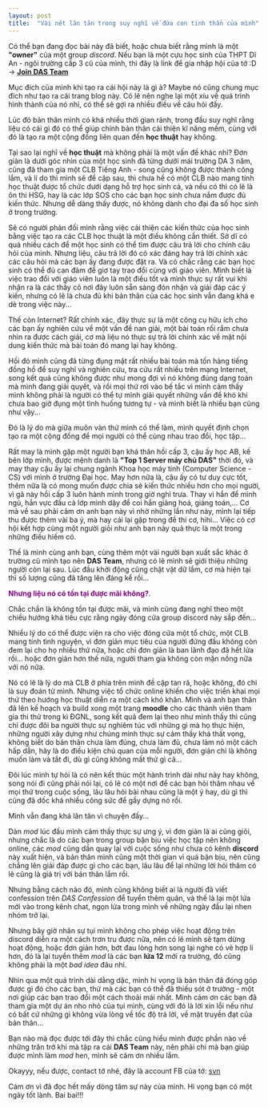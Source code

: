 ```yaml
---
layout: post
title:  "Vài nét lăn tăn trong suy nghĩ về đứa con tinh thần của mình"
---
```


Có thể bạn đang đọc bài này đã biết, hoặc chưa biết rằng mình là một **"owner"** của một group *discord*. Nếu bạn là một cựu học sinh của THPT Dĩ An - ngôi trường cấp 3 cũ của mình, thì đây là link để gia nhập hội của tớ :D -> [**Join DAS Team**](https://discord.gg/6AHJc4wT) 
<br> 

Mục đích của mình khi tạo ra cái hội này là gì à? Maybe nó cũng chung mục đích như tạo ra cái trang blog này. Có lẽ nên nghe lại một xíu về quá trình hình thành của nó nhỉ, có thể sẽ gợi ra nhiều điều về câu hỏi đấy.
<br>

Lúc đó bản thân mình có khá nhiều thời gian rảnh, trong đầu suy nghĩ rằng liệu có cái gì đó có thể giúp chính bản thân cải thiện kĩ năng mềm, cùng với đó là tạo ra một cộng đồng liên quan đến **học thuật** hay không.

Tại sao lại nghĩ về **học thuật** mà không phải là một vấn đề khác nhỉ? Đơn giản là dưới góc nhìn của một học sinh đã từng dưới mái trường DA 3 năm, cũng đã tham gia một CLB Tiếng Anh - song cũng không được thành công lắm, và lí do thì mình sẽ đề cập sau, thì chưa hề có một CLB nào mang tính học thuật được tổ chức dưới dạng hỗ trợ học sinh cả, và nếu có thì có lẽ là ôn thi HSG, hay là các lớp SOS cho các bạn học sinh chưa nắm được đủ kiến thức. Nhưng dễ dàng thấy được, nó không dành cho đại đa số học sinh ở trong trường.

Sẽ có người phản đối mình rằng việc cải thiện các kiến thức của học sinh bằng việc tạo ra các CLB học thuật là một điều không cần thiết. Sở dĩ có quá nhiều cách để một học sinh có thể tìm được câu trả lời cho chính câu hỏi của mình. Nhưng liệu, câu trả lời đó có xác đáng hay trả lời chính xác các câu hỏi mà các bạn ấy đang được đặt ra. Và có chắc rằng các bạn học sinh có thể đủ can đảm để giơ tay trao đổi cùng với giáo viên. Mình biết là việc trao đổi với giáo viên luôn là một điều tốt và mình thực sự rất vui khi nhận ra là các thầy cô nơi đây luôn sẵn sàng đón nhận và giải đáp các ý kiến, nhưng có lẽ là chưa đủ khi bản thân của các học sinh vẫn đang khá e dè trong việc này...

Thế còn Internet? Rất chính xác, đây thực sự là một công cụ hữu ích cho các bạn ấy nghiên cứu về một vấn đề nan giải, một bài toán rối rắm chưa nhìn ra được cách giải, cơ mà liệu nó thực sự trả lời chính xác về mặt nội dung kiến thức mà bài toán đó mang lại hay không.

Hồi đó mình cũng đã từng đụng mặt rất nhiều bài toán mà tốn hàng tiếng đồng hồ để suy nghĩ và nghiên cứu, tra cứu rất nhiều trên mạng Internet, song kết quả cũng không được như mong đợi vì nó không đúng dạng toán mà mình đang giải quyết, và rồi mọi thứ rơi vào bế tắc vì mình cảm thấy mình không phải là người có thể tự mình giải quyết những vấn đề khó khi chưa bao giờ đụng một tình huống tương tự - và mình biết là nhiều bạn cũng như vậy...

Đó là lý do mà giữa muôn vàn thứ mình có thể làm, mình quyết định chọn tạo ra một cộng đồng để mọi người có thể cùng nhau trao đổi, học tập...

Rất may là mình gặp một người bạn khá thân hồi cấp 3, cậu ấy học AB, kế bên lớp mình, được mệnh danh là **"Top 1 Server máy chủ DAS"** thời đó, và may thay cậu ấy lại chung ngành Khoa học máy tính (Computer Science - CS) với mình ở trường Đại học. May hơn nữa là, cậu ấy có tư duy cực tốt, thêm nữa là có mong muốn được chia sẻ kiến thức nhiều hơn cho mọi người, vì gã này hồi cấp 3 luôn hành mình trong giờ nghỉ trưa. Thay vì hắn để mình ngủ, hắn vực đầu cả lớp mình dậy để coi hắn giảng hoá, giảng toán,... Cơ mà về sau phải cảm ơn anh bạn này vì nhờ những lần như này, mình lại tiếp thu được thêm vài ba ý, mà hay cái lại gặp trong đề thi cơ, hihi... Việc có cơ hội kết hợp cùng một người giỏi như anh bạn này quả thực là một trong những điều hiếm có.

Thế là mình cùng anh bạn, cùng thêm một vài người bạn xuất sắc khác ở trường cũ mình tạo nên **DAS Team**, nhưng có lẽ mình sẽ giới thiệu những người còn lại sau. Lúc đầu khởi động cũng chật vật dữ lắm, cơ mà hiện tại thì số lượng cũng đã tăng lên đáng kể rồi...

<span style="color:purple" >**Nhưng liệu nó có tồn tại được mãi không?**</span>.

Chắc chắn là không tồn tại được mãi, và mình cũng đang nghĩ theo một chiều hướng khá tiêu cực rằng ngày đóng cửa group discord này sắp đến...

Nhiều lý do có thể được viện ra cho việc đóng cửa một tổ chức, một CLB mang tính tình nguyện, vì đơn giản mục tiêu của người đứng đầu không còn đem lại cho họ nhiều thứ nữa, hoặc chỉ đơn giản là ban lãnh đạo đã hết lửa rồi... hoặc đơn giản hơn thế nữa, người tham gia không còn mặn nồng nữa với nó nữa.

Nó có lẽ là lý do mà CLB ở phía trên mình đề cập tan rã, hoặc không, đó chỉ là suy đoán từ mình. Nhưng việc tổ chức online khiến cho việc triển khai mọi thứ theo hướng học thuật diễn ra một cách khó khăn. Mình và anh bạn thân đã lên kế hoạch và build xong một trang **moodle** cho các thành viên tham gia thi thử trong kì ĐGNL, song kết quả đem lại theo như mình thấy thì cũng chỉ được đôi ba người thực sự nghiêm túc với những gì mà họ thực hiện, những người xây dựng như chúng mình thực sự cảm thấy khá thất vọng, không biết do bản thân chưa làm đúng, chưa làm đủ, chưa làm nó một cách hấp dẫn, hãy là do điều kiện chủ quan của mỗi người, đơn giản chỉ là không muốn làm và tắt đi, dù gì cũng không mất thứ gì cả...

Đôi lúc mình tự hỏi là có nên kết thúc một hành trình dài như này hay không, song nói đi cũng phải nói lại, có lẽ có một nơi để các bạn hỏi thăm nhau về mọi thứ trong cuộc sống, lâu lâu hỏi bài nhau cũng là một ý hay, dù gì thì cũng đã dốc khá nhiều công sức để gầy dựng nó rồi.

Mình vẫn đang khá lăn tăn vì chuyện đấy...

Dàn *mod* lúc đầu mình cảm thấy thực sự ưng ý, vì đơn giản là ai cũng giỏi, nhưng chắc là do các bạn trong group bận bịu việc học tập nên không online, các *mod* cũng dần quay lại với cuộc sống như chưa có kênh **discord** này xuất hiện, và bản thân mình cũng một thời gian vì quá bận bịu, nên cũng chẳng lên giải đáp được gì cho các bạn, lâu lâu để lại những lời hỏi thăm có lẽ cũng là giá trị với bản thân lắm rồi.

Nhưng bằng cách nào đó, mình cũng không biết ai là người đã viết confession trên *DAS Confession* để tuyển thêm quân, và thế là lại một lứa mới vào trong kênh chat, ngọn lửa trong mình về những ngày đầu lại nhen nhóm trở lại. 

Nhưng bây giờ nhân sự tụi mình không cho phép việc hoạt động trên discord diễn ra một cách trơn tru được nữa, nên có lẽ mình sẽ tạm dừng hoạt động, hoặc đơn giản hơn, bớt đau lòng hơn song lại nghe có vẻ hợp lí hơn, đó là lại tuyển thêm *mod* là các bạn **lứa 12** mới ra trường, đó cũng không phải là một *bad idea* đâu nhỉ.

Nhìn qua một quá trình dài dằng dặc, mình hi vọng là bản thân đã đóng góp được gì đó cho các bạn, thứ mà các bạn có thể đã thiếu sót ở trường - một nơi giúp các bạn trao đổi một cách thoải mái nhất. Mình cảm ơn các bạn đã tham gia một dự án nho nhỏ của tụi mình, cùng với đó là lời xin lỗi nếu như có bất cứ những gì không vừa lòng về tốc độ trả lời, về mặt truyền đạt của bản thân...

Bạn nào mà đọc được tới đây thì chắc cũng hiểu mình được phần nào về những trăn trở khi mà tập ra cái **DAS Team** này, nên phải chi mà bạn giúp được mình làm *mod* hen, mình sẽ cảm ơn nhiều lắm.

Okayyy, nếu được, contact tớ nhé, đây là account FB của tớ:
[svn](https://www.facebook.com/vnhsngxxx/)

Cám ơn vì đã đọc hết mấy dòng tâm sự này của mình. Hi vọng bạn có một ngày tốt lành.
Bai bai!!!